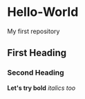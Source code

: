 # Hello-World
My first repository
## First Heading
### Second Heading
**Let's try bold**
*italics too*
